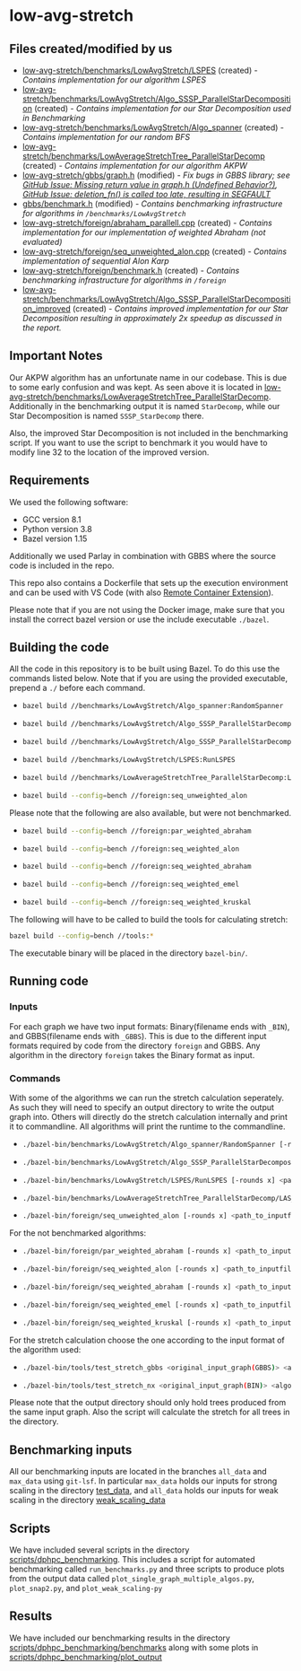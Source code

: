 # low-avg-stretch

## Files created/modified by us

* [low-avg-stretch/benchmarks/LowAvgStretch/LSPES](https://gitlab.ethz.ch/dnezamabadi/low-avg-stretch/-/tree/main/benchmarks/LowAvgStretch/LSPES) (created) - *Contains implementation for our algorithm LSPES*
* [low-avg-stretch/benchmarks/LowAvgStretch/Algo_SSSP_ParallelStarDecomposition](https://gitlab.ethz.ch/dnezamabadi/low-avg-stretch/-/tree/main/benchmarks/LowAvgStretch/Algo_SSSP_ParallelStarDecomposition) (created) - *Contains implementation for our Star Decomposition used in Benchmarking*
* [low-avg-stretch/benchmarks/LowAvgStretch/Algo_spanner](https://gitlab.ethz.ch/dnezamabadi/low-avg-stretch/-/tree/main/benchmarks/LowAvgStretch/Algo_spanner) (created) - *Contains implementation for our random BFS*
* [low-avg-stretch/benchmarks/LowAverageStretchTree_ParallelStarDecomp](https://gitlab.ethz.ch/dnezamabadi/low-avg-stretch/-/tree/main/benchmarks/LowAverageStretchTree_ParallelStarDecomp) (created) - *Contains implementation for our algorithm AKPW*
* [low-avg-stretch/gbbs/graph.h](https://gitlab.ethz.ch/dnezamabadi/low-avg-stretch/-/blob/main/gbbs/graph.h) (modified) - *Fix bugs in GBBS library; see [GitHub Issue: Missing return value in graph.h (Undefined Behavior?)](https://github.com/ParAlg/gbbs/issues/77), [GitHub Issue: deletion_fn() is called too late, resulting in SEGFAULT](https://github.com/ParAlg/gbbs/issues/80)*
* [gbbs/benchmark.h](https://gitlab.ethz.ch/dnezamabadi/low-avg-stretch/-/blob/main/gbbs/benchmark.h) (modified) - *Contains benchmarking infrastructure for algorithms in `/benchmarks/LowAvgStretch`*
* [low-avg-stretch/foreign/abraham_parallell.cpp](https://gitlab.ethz.ch/dnezamabadi/low-avg-stretch/-/blob/main/foreign/abraham_parallell.cpp) (created) - *Contains implementation for our implementation of weighted Abraham (not evaluated)*
* [low-avg-stretch/foreign/seq_unweighted_alon.cpp](https://gitlab.ethz.ch/dnezamabadi/low-avg-stretch/-/blob/main/foreign/seq_unweighted_alon.cpp) (created) - *Contains implementation of sequential Alon Karp*
* [low-avg-stretch/foreign/benchmark.h](https://gitlab.ethz.ch/dnezamabadi/low-avg-stretch/-/blob/main/foreign/benchmark.h) (created) - *Contains benchmarking infrastructure for algorithms in `/foreign`*
* [low-avg-stretch/benchmarks/LowAvgStretch/Algo_SSSP_ParallelStarDecomposition_improved](https://gitlab.ethz.ch/dnezamabadi/low-avg-stretch/-/tree/main/benchmarks/LowAvgStretch/Algo_SSSP_ParallelStarDecomposition_improved) (created) - *Contains improved implementation for our Star Decomposition resulting in approximately 2x speedup as discussed in the report.*

## Important Notes

Our AKPW algorithm has an unfortunate name in our codebase. This is due to some early confusion and was kept. As seen above it is located in [low-avg-stretch/benchmarks/LowAverageStretchTree_ParallelStarDecomp](https://gitlab.ethz.ch/dnezamabadi/low-avg-stretch/-/tree/main/benchmarks/LowAverageStretchTree_ParallelStarDecomp). Additionally in the benchmarking output it is named `StarDecomp`, while our Star Decomposition is named `SSSP_StarDecomp` there.

Also, the improved Star Decomposition is not included in the benchmarking script. If you want to use the script to benchmark it you would have to modify line 32 to the location of the improved version.

## Requirements

We used the following software:

* GCC version 8.1
* Python version 3.8
* Bazel version 1.15

Additionally we used Parlay in combination with GBBS where the source code is included in the repo.

This repo also contains a Dockerfile that sets up the execution environment and can be used with VS Code (with also [Remote Container Extension](https://code.visualstudio.com/docs/devcontainers/containers)).

Please note that if you are not using the Docker image, make sure that you install the correct bazel version or use the include executable `./bazel`.

## Building the code

All the code in this repository is to be built using Bazel. To do this use the commands listed below. Note that if you are using the provided executable, prepend a `./` before each command.

* ```sh
  bazel build //benchmarks/LowAvgStretch/Algo_spanner:RandomSpanner
    ```

* ```sh
  bazel build //benchmarks/LowAvgStretch/Algo_SSSP_ParallelStarDecomposition:SSSP_ParallelStarDecomposition
    ```

* ```sh
  bazel build //benchmarks/LowAvgStretch/Algo_SSSP_ParallelStarDecomposition_improved:SSSP_ParallelStarDecomposition_improved
    ```

* ```sh
  bazel build //benchmarks/LowAvgStretch/LSPES:RunLSPES
    ```

* ```sh
  bazel build //benchmarks/LowAverageStretchTree_ParallelStarDecomp:LAS_ParaStar
    ```

* ```sh
  bazel build --config=bench //foreign:seq_unweighted_alon
    ```

Please note that the following are also available, but were not benchmarked.

* ```sh
  bazel build --config=bench //foreign:par_weighted_abraham
    ```

* ```sh
  bazel build --config=bench //foreign:seq_weighted_alon
    ```

* ```sh
  bazel build --config=bench //foreign:seq_weighted_abraham
    ```

* ```sh
  bazel build --config=bench //foreign:seq_weighted_emel
    ```

* ```sh
  bazel build --config=bench //foreign:seq_weighted_kruskal
    ```

The following will have to be called to build the tools for calculating stretch:

```sh
bazel build --config=bench //tools:*
```

The executable binary will be placed in the directory `bazel-bin/`.

## Running code

### Inputs

For each graph we have two input formats: Binary(filename ends with `_BIN`), and GBBS(filename ends with `_GBBS`). This is due to the different input formats required by code from the directory `foreign` and GBBS. Any algorithm in the directory `foreign` takes the Binary format as input.

### Commands

With some of the algorithms we can run the stretch calculation seperately. As such they will need to specify an output directory to write the output graph into. Others will directly do the stretch calculation internally and print it to commandline. All algorithms will print the runtime to the commandline.

* ```sh
  ./bazel-bin/benchmarks/LowAvgStretch/Algo_spanner/RandomSpanner [-rounds x] <path_to_inputfile(GBBS)> <path_to_outdir>
    ```

* ```sh
  ./bazel-bin/benchmarks/LowAvgStretch/Algo_SSSP_ParallelStarDecomposition/SSSP_ParallelStarDecomposition [-rounds x] <path_to_inputfile(GBBS)> <path_to_outdir>
    ```

* ```sh
  ./bazel-bin/benchmarks/LowAvgStretch/LSPES/RunLSPES [-rounds x] <path_to_inputfile(GBBS)> <path_to_outdir>
    ```

* ```sh
  ./bazel-bin/benchmarks/LowAverageStretchTree_ParallelStarDecomp/LAS_ParaStar [-rounds x] <path_to_inputfile(GBBS)> <path_to_outdir>
    ```

* ```sh
  ./bazel-bin/foreign/seq_unweighted_alon [-rounds x] <path_to_inputfile(BIN)> <path_to_outdir>
    ```

For the not benchmarked algorithms:

* ```sh
  ./bazel-bin/foreign/par_weighted_abraham [-rounds x] <path_to_inputfile(BIN)>
    ```

* ```sh
  ./bazel-bin/foreign/seq_weighted_alon [-rounds x] <path_to_inputfile(BIN)>
    ```

* ```sh
  ./bazel-bin/foreign/seq_weighted_abraham [-rounds x] <path_to_inputfile(BIN)>
    ```

* ```sh
  ./bazel-bin/foreign/seq_weighted_emel [-rounds x] <path_to_inputfile(BIN)>
    ```

* ```sh
  ./bazel-bin/foreign/seq_weighted_kruskal [-rounds x] <path_to_inputfile(BIN)>
    ```

For the stretch calculation choose the one according to the input format of the algorithm used:

* ```sh
  ./bazel-bin/tools/test_stretch_gbbs <original_input_graph(GBBS)> <algorithm_output_dir>/
    ```

* ```sh
  ./bazel-bin/tools/test_stretch_nx <original_input_graph(BIN)> <algorithm_output_dir>/
    ```

Please note that the output directory should only hold trees produced from the same input graph. Also the script will calculate the stretch for all trees in the directory.

## Benchmarking inputs

All our benchmarking inputs are located in the branches `all_data` and `max_data` using `git-lsf`. In particular `max_data` holds our inputs for strong scaling in the directory [test_data](https://gitlab.ethz.ch/dnezamabadi/low-avg-stretch/-/tree/max_data/test_data), and `all_data` holds our inputs for weak scaling in the directory [weak_scaling_data](https://gitlab.ethz.ch/dnezamabadi/low-avg-stretch/-/tree/all_data/weak_scaling_data)

## Scripts

We have included several scripts in the directory [scripts/dphpc_benchmarking](https://gitlab.ethz.ch/dnezamabadi/low-avg-stretch/-/tree/main/scripts/dphpc_benchmarking). This includes a script for automated benchmarking called `run_benchmarks.py` and three scripts to produce plots from the output data called `plot_single_graph_multiple_algos.py`, `plot_snap2.py`, and `plot_weak_scaling-py`

## Results

We have included our benchmarking results in the directory [scripts/dphpc_benchmarking/benchmarks](https://gitlab.ethz.ch/dnezamabadi/low-avg-stretch/-/tree/main/scripts/dphpc_benchmarking/benchmarks) along with some plots in [scripts/dphpc_benchmarking/plot_output](https://gitlab.ethz.ch/dnezamabadi/low-avg-stretch/-/tree/main/scripts/dphpc_benchmarking/plot_output)

